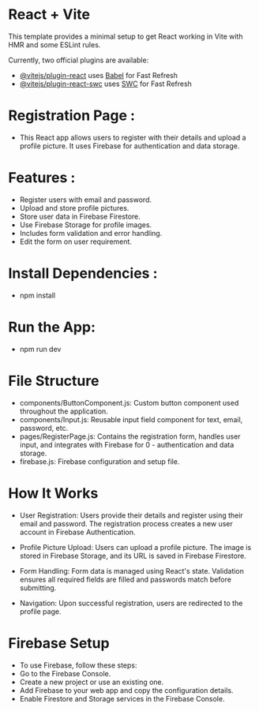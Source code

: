 # React + Vite

This template provides a minimal setup to get React working in Vite with HMR and some ESLint rules.

Currently, two official plugins are available:

- [@vitejs/plugin-react](https://github.com/vitejs/vite-plugin-react/blob/main/packages/plugin-react/README.md) uses [Babel](https://babeljs.io/) for Fast Refresh
- [@vitejs/plugin-react-swc](https://github.com/vitejs/vite-plugin-react-swc) uses [SWC](https://swc.rs/) for Fast Refresh

# Registration Page :

- This React app allows users to register with their details and upload a profile picture. It uses Firebase for authentication and data storage.

# Features :

- Register users with email and password.
- Upload and store profile pictures.
- Store user data in Firebase Firestore.
- Use Firebase Storage for profile images.
- Includes form validation and error handling.
- Edit the form on user requirement.

# Install Dependencies :

- npm install

# Run the App:

- npm run dev

# File Structure

- components/ButtonComponent.js: Custom button component used throughout the application.
- components/Input.js: Reusable input field component for text, email, password, etc.
- pages/RegisterPage.js: Contains the registration form, handles user input, and integrates with Firebase for 0 - authentication and data storage.
- firebase.js: Firebase configuration and setup file.

# How It Works

- User Registration: Users provide their details and register using their email and password. The registration process creates a new user account in Firebase Authentication.

- Profile Picture Upload: Users can upload a profile picture. The image is stored in Firebase Storage, and its URL is saved in Firebase Firestore.

- Form Handling: Form data is managed using React's state. Validation ensures all required fields are filled and passwords match before submitting.

- Navigation: Upon successful registration, users are redirected to the profile page.

# Firebase Setup

- To use Firebase, follow these steps:
- Go to the Firebase Console.
- Create a new project or use an existing one.
- Add Firebase to your web app and copy the configuration details.
- Enable Firestore and Storage services in the Firebase Console.
